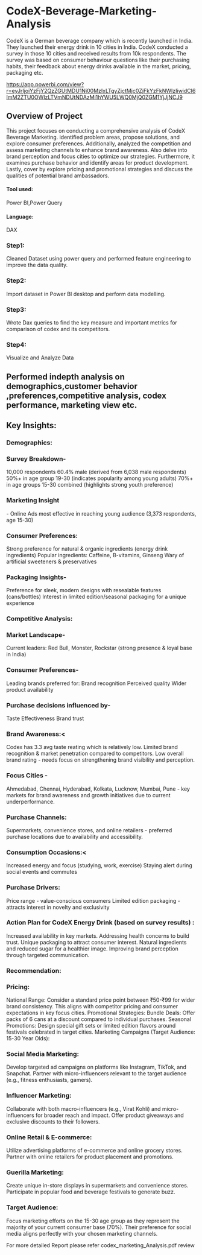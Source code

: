 # CodeX-Beverage-Marketing-Analysis
CodeX is a German beverage company which is recently launched in India. They launched their energy drink in 10 cities in India. CodeX conducted a survey in those 10 cities and received results from 10k respondents. The survey was based on consumer behaviour questions like their purchasing habits, their feedback about energy drinks available in the market, pricing, packaging etc.

https://app.powerbi.com/view?r=eyJrIjoiYzFjY2QzZGUtMDU1Ni00MzIxLTgyZjctMjc0ZjFkYzFkNWIzIiwidCI6ImM2ZTU0OWIzLTVmNDUtNDAzMi1hYWU5LWQ0MjQ0ZGM1YjJjNCJ9

<h2>Overview of Project </h2>
This project focuses on conducting a comprehensive analysis of CodeX Beverage Marketing. identified problem areas, propose solutions, and explore consumer preferences. Additionally,  analyzed the competition and assess marketing channels to enhance brand awareness. Also delve into brand perception and focus cities to optimize our strategies. Furthermore, it examines purchase behavior and identify areas for product development. Lastly, cover by explore pricing and promotional strategies and discuss the qualities of potential brand ambassadors.

<h4>Tool used:</h4> Power BI,Power Query
<h4>Language:</h4> DAX

<h3>Step1:</h3> Cleaned Dataset using power query and performed feature engineering to improve the data quality.
<h3>Step2:</h3> Import dataset in Power BI desktop and perform data modelling.
<h3>Step3:</h3> Wrote Dax queries to find the key measure and important metrics for comparison of codex and its competitors.
<h3>Step4:</h3> Visualize and Analyze Data

<h2>Performed indepth analysis on demographics,customer behavior ,preferences,competitive analysis, codex performance, marketing view etc.</h2>

<h2>Key Insights:</h2>

<h3>Demographics:</h3>

<h3>Survey Breakdown-</h3>
10,000 respondents
60.4% male (derived from 6,038 male respondents)
50%+ in age group 19-30 (indicates popularity among young adults)
70%+ in age groups 15-30 combined (highlights strong youth preference)

<h3>Marketing Insight</h3>- Online Ads most effective in reaching young audience (3,373 respondents, age 15-30)

<h3>Consumer Preferences:</h3>
Strong preference for natural & organic ingredients (energy drink ingredients)
Popular ingredients: Caffeine, B-vitamins, Ginseng
Wary of artificial sweeteners & preservatives

<h3>Packaging Insights-</h3>
Preference for sleek, modern designs with resealable features (cans/bottles)
Interest in limited edition/seasonal packaging for a unique experience

<h3>Competitive Analysis:</h3>

<h3>Market Landscape-</h3>
Current leaders: Red Bull, Monster, Rockstar (strong presence & loyal base in India)

<h3>Consumer Preferences-</h3>
Leading brands preferred for:
Brand recognition
Perceived quality
Wider product availability

<h3>Purchase decisions influenced by-</h3>
Taste
Effectiveness
Brand trust

<h3>Brand Awareness:<</h3>
Codex has 3.3 avg taste reating which is relatively low.
Limited brand recognition & market penetration compared to competitors.
Low overall brand rating - needs focus on strengthening brand visibility and perception.
<h3>Focus Cities -</h3>
Ahmedabad, Chennai, Hyderabad, Kolkata, Lucknow, Mumbai, Pune - key markets for brand awareness and growth initiatives due to current underperformance.

<h3>Purchase Channels:</h3>
Supermarkets, convenience stores, and online retailers - preferred purchase locations due to availability and accessibility.

<h3>Consumption Occasions:<</h3>
Increased energy and focus (studying, work, exercise)
Staying alert during social events and commutes

<h3>Purchase Drivers:</h3>
Price range - value-conscious consumers
Limited edition packaging - attracts interest in novelty and exclusivity

<h3>Action Plan for CodeX Energy Drink (based on survey results) :</h3>
Increased availability in key markets.
Addressing health concerns to build trust.
Unique packaging to attract consumer interest.
Natural ingredients and reduced sugar for a healthier image.
Improving brand perception through targeted communication.

<h3>Recommendation:</h3>

<h3>Pricing:</h3>
National Range: Consider a standard price point between ₹50-₹99 for wider brand consistency. This aligns with competitor pricing and consumer expectations in key focus cities.
Promotional Strategies:
Bundle Deals: Offer packs of 6 cans at a discount compared to individual purchases.
Seasonal Promotions: Design special gift sets or limited edition flavors around festivals celebrated in target cities.
Marketing Campaigns (Target Audience: 15-30 Year Olds):

<h3>Social Media Marketing:</h3>
Develop targeted ad campaigns on platforms like Instagram, TikTok, and Snapchat.
Partner with micro-influencers relevant to the target audience (e.g., fitness enthusiasts, gamers).
<h3>Influencer Marketing:</h3>
Collaborate with both macro-influencers (e.g., Virat Kohli) and micro-influencers for broader reach and impact.
Offer product giveaways and exclusive discounts to their followers.
<h3>Online Retail & E-commerce:</h3>
Utilize advertising platforms of e-commerce and online grocery stores.
Partner with online retailers for product placement and promotions.
<h3>Guerilla Marketing:</h3>
Create unique in-store displays in supermarkets and convenience stores.
Participate in popular food and beverage festivals to generate buzz.

<h3>Target Audience:</h3>
Focus marketing efforts on the 15-30 age group as they represent the majority of your current consumer base (70%). Their preference for social media aligns perfectly with your chosen marketing channels.


For more detailed Report please refer codex_marketing_Analysis.pdf review

